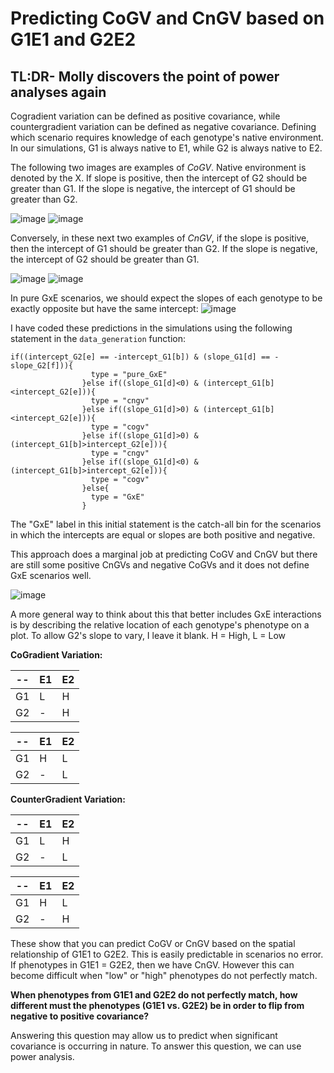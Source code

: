 # Predicting CoGV and CnGV based on G1E1 and G2E2

## TL:DR- Molly discovers the point of power analyses again 

Cogradient variation can be defined as positive covariance, while countergradient variation can be defined as negative covariance. Defining which scenario requires knowledge of each genotype's native environment. In our simulations, G1 is always native to E1, while G2 is always native to E2. 

The following two images are examples of *CoGV*. Native environment is denoted by the X. If slope is positive, then the intercept of G2 should be greater than G1. If the slope is negative, the intercept of G1 should be greater than G2. 

![image](https://github.com/RCN-ECS/CnGV/blob/master/results/plotA.png)
![image](https://github.com/RCN-ECS/CnGV/blob/master/results/PlotC.png)

Conversely, in these next two examples of *CnGV*, if the slope is positive, then the intercept of G1 should be greater than G2. If the slope is negative, the intercept of G2 should be greater than G1. 

![image](https://github.com/RCN-ECS/CnGV/blob/master/results/PlotB.png)
![image](https://github.com/RCN-ECS/CnGV/blob/master/results/plotD.png)

In pure GxE scenarios, we should expect the slopes of each genotype to be exactly opposite but have the same intercept: 
![image](https://github.com/RCN-ECS/CnGV/blob/master/results/PlotE.png)

I have coded these predictions in the simulations using the following statement in the `data_generation` function: 

```#Code
if((intercept_G2[e] == -intercept_G1[b]) & (slope_G1[d] == -slope_G2[f])){
                  type = "pure_GxE"
                }else if((slope_G1[d]<0) & (intercept_G1[b]<intercept_G2[e])){
                  type = "cngv"
                }else if((slope_G1[d]>0) & (intercept_G1[b]<intercept_G2[e])){
                  type = "cogv"
                }else if((slope_G1[d]>0) & (intercept_G1[b]>intercept_G2[e])){
                  type = "cngv"
                }else if((slope_G1[d]<0) & (intercept_G1[b]>intercept_G2[e])){
                  type = "cogv"
                }else{
                  type = "GxE"
                }
```
The "GxE" label in this initial statement is the catch-all bin for the scenarios in which the intercepts are equal or slopes are both positive and negative. 

This approach does a marginal job at predicting CoGV and CnGV but there are still some positive CnGVs and negative CoGVs and it does not define GxE scenarios well.

![image](https://github.com/RCN-ECS/CnGV/blob/master/results/GxE_better.png)

A more general way to think about this that better includes GxE interactions is by describing the relative location of each genotype's phenotype on a plot. To allow G2's slope to vary, I leave it blank.
H = High, L = Low

**CoGradient Variation:**

-- | E1 | E2
---|---|---
G1 | L | H
G2 | - | H

-- | E1 | E2
---|---|---
G1 | H | L
G2 | - | L

**CounterGradient Variation:** 

-- | E1 | E2
---|---|---
G1 | L | H
G2 | - | L

-- | E1 | E2
---|---|---
G1 | H | L
G2 | - | H

These show that you can predict CoGV or CnGV based on the spatial relationship of G1E1 to G2E2. This is easily predictable in scenarios no error. If phenotypes in G1E1 = G2E2, then we have CnGV. However this can become difficult when "low" or "high" phenotypes do not perfectly match. 

**When phenotypes from G1E1 and G2E2 do not perfectly match, how different must the phenotypes (G1E1 vs. G2E2) be in order to flip from negative to positive covariance?** 

Answering this question may allow us to predict when significant covariance is occurring in nature. To answer this question, we can use power analysis. 
